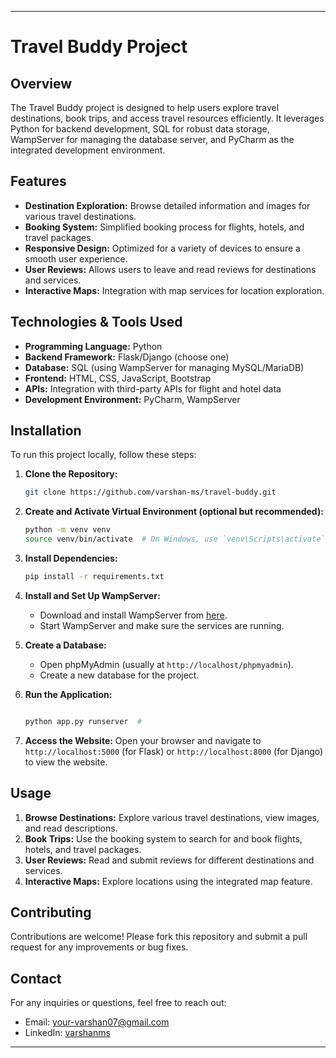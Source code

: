 
---

# Travel Buddy Project

## Overview

The Travel Buddy project is designed to help users explore travel destinations, book trips, and access travel resources efficiently. It leverages Python for backend development, SQL for robust data storage, WampServer for managing the database server, and PyCharm as the integrated development environment.

## Features

- **Destination Exploration:** Browse detailed information and images for various travel destinations.
- **Booking System:** Simplified booking process for flights, hotels, and travel packages.
- **Responsive Design:** Optimized for a variety of devices to ensure a smooth user experience.
- **User Reviews:** Allows users to leave and read reviews for destinations and services.
- **Interactive Maps:** Integration with map services for location exploration.

## Technologies & Tools Used

- **Programming Language:** Python
- **Backend Framework:** Flask/Django (choose one)
- **Database:** SQL (using WampServer for managing MySQL/MariaDB)
- **Frontend:** HTML, CSS, JavaScript, Bootstrap
- **APIs:** Integration with third-party APIs for flight and hotel data
- **Development Environment:** PyCharm, WampServer

## Installation

To run this project locally, follow these steps:

1. **Clone the Repository:**
   ```bash
   git clone https://github.com/varshan-ms/travel-buddy.git

   ```

2. **Create and Activate Virtual Environment (optional but recommended):**
   ```bash
   python -m venv venv
   source venv/bin/activate  # On Windows, use `venv\Scripts\activate`
   ```

3. **Install Dependencies:**
   ```bash
   pip install -r requirements.txt
   ```

4. **Install and Set Up WampServer:**
   - Download and install WampServer from [here](https://www.wampserver.com/en/).
   - Start WampServer and make sure the services are running.

5. **Create a Database:**
   - Open phpMyAdmin (usually at `http://localhost/phpmyadmin`).
   - Create a new database for the project.


6. **Run the Application:**
   ```bash
   
   python app.py runserver  # 
   ```

7. **Access the Website:**
   Open your browser and navigate to `http://localhost:5000` (for Flask) or `http://localhost:8000` (for Django) to view the website.

## Usage

1. **Browse Destinations:** Explore various travel destinations, view images, and read descriptions.
2. **Book Trips:** Use the booking system to search for and book flights, hotels, and travel packages.
3. **User Reviews:** Read and submit reviews for different destinations and services.
4. **Interactive Maps:** Explore locations using the integrated map feature.


## Contributing

Contributions are welcome! Please fork this repository and submit a pull request for any improvements or bug fixes.

## Contact

For any inquiries or questions, feel free to reach out:

- Email: your-varshan07@gmail.com
- LinkedIn: [varshanms](https://www.linkedin.com/in/msvarshan)

---
